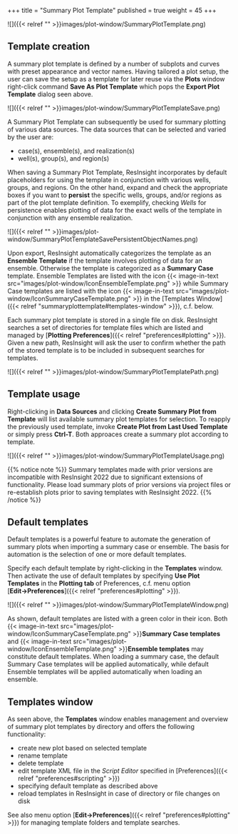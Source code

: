 +++
title = "Summary Plot Template"
published = true
weight = 45
+++

![]({{< relref "" >}}images/plot-window/SummaryPlotTemplate.png)


## Template creation
A summary plot template is defined by a number of subplots and curves with preset appearance and vector names. 
Having tailored a plot setup, the user can save the setup as a template for later reuse via the **Plots** window right-click command **Save As Plot Template** which pops the **Export Plot Template** dialog seen above.

![]({{< relref "" >}}images/plot-window/SummaryPlotTemplateSave.png)

A Summary Plot Template can subsequently be used for summary plotting of various data sources. The data sources that can be selected and varied by the user are:

- case(s), ensemble(s), and realization(s)
- well(s), group(s), and region(s)

When saving a Summary Plot Template, ResInsight incorporates by default placeholders for using the template in conjunction with various wells, groups, and regions. 
On the other hand, expand and check the appropriate boxes if you want to **persist** the specific wells, groups, and/or regions as part of the plot template definition.
To exemplify, checking *Wells* for persistence enables plotting of data for the exact wells of the template in conjunction with any ensemble realization.

![]({{< relref "" >}}images/plot-window/SummaryPlotTemplateSavePersistentObjectNames.png)

Upon export, ResInsight automatically categorizes the template as an **Ensemble Template** if the template involves plotting of data for an ensemble. 
Otherwise the template is categorized as a **Summary Case** template.
Ensemble Templates are listed with the icon 
{{< image-in-text src="images/plot-window/IconEnsembleTemplate.png" >}} 
while Summary Case templates are listed with the icon
{{< image-in-text src="images/plot-window/IconSummaryCaseTemplate.png" >}}
in the [Templates Window]({{< relref "summaryplottemplate#templates-window" >}}), c.f. below.

Each summary plot template is stored in a single file on disk. ResInsight searches a set of directories for template files which are listed and managed by [**Plotting Preferences**]({{< relref "preferences#plotting" >}}). 
Given a new path, ResInsight will ask the user to confirm whether the path of the stored template is to be included in subsequent searches for templates. 

![]({{< relref "" >}}images/plot-window/SummaryPlotTemplatePath.png)


## Template usage
Right-clicking in **Data Sources** and clicking **Create Summary Plot from Template** will list available summary plot templates for selection. To reapply the previously used template, invoke **Create Plot from Last Used Template** or simply press **Ctrl-T**. Both approaces create a summary plot according to template.

![]({{< relref "" >}}images/plot-window/SummaryPlotTemplateUsage.png)


{{% notice note %}}
Summary templates made with prior versions are incompatible with ResInsight 2022 due to significant extensions of functionality. Please load summary plots of prior versions via project files or re-establish plots prior to saving templates with ResInsight 2022.
{{% /notice %}}


## Default templates
Default templates is a powerful feature to automate the generation of summary plots when importing a summary case or ensemble. The basis for automation is the selection of one or more default templates.

Specify each default template by right-clicking in the **Templates** window.
Then activate the use of default templates by specifying **Use Plot Templates** in the **Plotting tab** of Preferences, c.f. menu option [**Edit&rarr;Preferences**]({{< relref "preferences#plotting" >}}).

![]({{< relref "" >}}images/plot-window/SummaryPlotTemplateWindow.png)

As shown, default templates are listed with a green color in their icon.
Both {{< image-in-text src="images/plot-window/IconSummaryCaseTemplate.png" >}}**Summary Case templates** and {{< image-in-text src="images/plot-window/IconEnsembleTemplate.png" >}}**Ensemble templates** may constitute default templates. 
When loading a summary case, the default Summary Case templates will be applied automatically, while default Ensemble templates will be applied automatically when loading an ensemble.


## Templates window
As seen above, the **Templates** window enables management and overview of summary plot templates by directory and offers the following functionality:

- create new plot based on selected template
- rename template
- delete template
- edit template XML file in the *Script Editor* specified in 
[Preferences]({{< relref "preferences#scripting" >}}) 
- specifying default template as described above
- reload templates in ResInsight in case of directory or file changes on disk

See also menu option [**Edit&rarr;Preferences**]({{< relref "preferences#plotting" >}}) for managing template folders and template searches.
